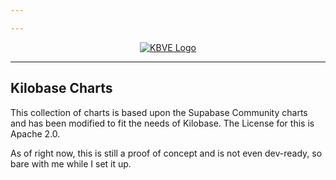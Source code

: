 ```yaml
---

---
```


<div align="center">

[![KBVE Logo](https://kbve.com/assets/img/letter_logo.png)](https://kbve.com)

</div>

---

## Kilobase Charts

This collection of charts is based upon the Supabase Community charts and has been modified to fit the needs of Kilobase.
The License for this is Apache 2.0.

As of right now, this is still a proof of concept and is not even dev-ready, so bare with me while I set it up.